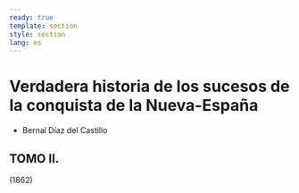 ```yaml
---
ready: true
template: section
style: section
lang: es
---
```


# Verdadera historia de los sucesos de la conquista de la Nueva-España

- Bernal Díaz del Castillo

## TOMO II.

(1862)
